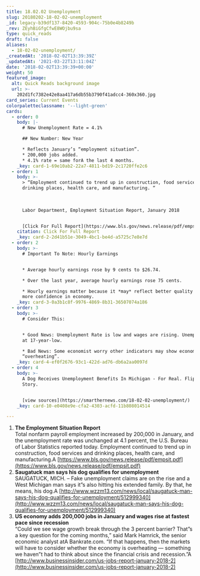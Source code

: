 ```yaml
---
title: 18.02.02 Unemployment
slug: 20180202-18-02-02-unemployment
_id: legacy-b39df137-8420-4593-904c-75b0e4b8249b
_rev: ZEyhBiGfgCfwE8WOjbu9sa
type: quick_reads
draft: false
aliases:
  - 18-02-02-unemployment/
_createdAt: '2018-02-02T13:39:39Z'
_updatedAt: '2021-03-22T13:11:04Z'
date: '2018-02-02T13:39:39+00:00'
weight: 50
featured_image:
  alt: Quick Reads background image
  url: >-
    202d1fc7382e42e8aa417a6db55b3790f41adcc4-360x360.jpg
card_series: Current Events
colorpaletteclassname: '--light-green'
cards:
  - order: 0
    body: |-
      # New Unemployment Rate = 4.1%

      ## New Number: New Year

      * Reflects January’s “employment situation”.
      * 200,000 jobs added.
      * 4.1% rate = same forA the last 4 months.
    _key: card-1-69e10ab2-22a7-4811-bd19-2c1720ffe2c6
  - order: 1
    body: >-
      > “Employment continued to trend up in construction, food services and
      drinking places, health care, and manufacturing. “  
        
        
        
      Labor Department, Employment Situation Report, January 2018


      [Click For Full Report](https://www.bls.gov/news.release/pdf/empsit.pdf)
    citation: Click For Full Report
    _key: card-2-2d41b51e-3049-4bc1-be4d-a5725c7e8e7d
  - order: 2
    body: >-
      # Important To Note: Hourly Earnings


      * Average hourly earnings rose by 9 cents to $26.74.

      * Over the last year, average hourly earnings rose 75 cents.

      * Hourly earnings matter because it *may* reflect better quality jobs;
      more confidence in economy.
    _key: card-3-0a3b1c8f-9976-4869-8b31-36507074a186
  - order: 3
    body: >-
      # Consider This:


      * Good News: Unemployment Rate is low and wages are rising. Unemployment
      at 17-year-low.

      * Bad News: Some economist worry other indicators may show economy
      “overheating”.
    _key: card-4-ef0f2676-93c1-422d-ad76-db6a2aa0097d
  - order: 4
    body: >-
      A Dog Receives Unemployment Benefits In Michigan - For Real. Flip For the
      Story.


      [view sources](https://smarthernews.com/18-02-02-unemployment/)
    _key: card-10-e0408e9e-cfa2-4303-acfd-11b808014514

---
```

1. **The Employment Situation Report**  
Total nonfarm payroll employment increased by 200,000 in January, and the unemployment rate was unchanged at 4.1 percent, the U.S. Bureau of Labor Statistics reported today. Employment continued to trend up in construction, food services and drinking places, health care, and manufacturing.A [https://www.bls.gov/news.release/pdf/empsit.pdf](https://www.bls.gov/news.release/pdf/empsit.pdf)
2. **Saugatuck man says his dog qualifies for unemployment**  
SAUGATUCK, MICH. – Fake unemployment claims are on the rise and a West Michigan man says it”s also hitting his extended family. By that, he means, his dog.A [http://www.wzzm13.com/news/local/saugatuck-man-says-his-dog-qualifies-for-unemployment/512999340](http://www.wzzm13.com/news/local/saugatuck-man-says-his-dog-qualifies-for-unemployment/512999340)
3. **US economy adds 200,000 jobs in January and wages rise at fastest pace since recession**  
“Could we see wage growth break through the 3 percent barrier? That”s a key question for the coming months,” said Mark Hamrick, the senior economic analyst atA Bankrate.com. “If that happens, then the markets will have to consider whether the economy is overheating — something we haven”t had to think about since the financial crisis and recession.”A [http://www.businessinsider.com/us-jobs-report-january-2018-2](http://www.businessinsider.com/us-jobs-report-january-2018-2)